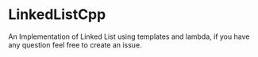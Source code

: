# LinkedListCpp
An Implementation of Linked List using templates and lambda, if you have any question feel free to create an issue.
